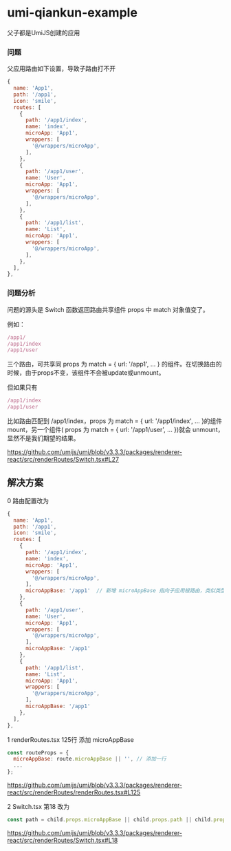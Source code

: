 # umi-qiankun-example
父子都是UmiJS创建的应用

### 问题

父应用路由如下设置，导致子路由打不开

```Javascript
{
  name: 'App1',
  path: '/app1',
  icon: 'smile',
  routes: [
    {
      path: '/app1/index',
      name: 'index',
      microApp: 'App1',
      wrappers: [
        '@/wrappers/microApp',
      ],
    },
    {
      path: '/app1/user',
      name: 'User',
      microApp: 'App1',
      wrappers: [
        '@/wrappers/microApp',
      ],
    },
    {
      path: '/app1/list',
      name: 'List',
      microApp: 'App1',
      wrappers: [
        '@/wrappers/microApp',
      ],
    },
  ],
},
```

### 问题分析

问题的源头是 Switch 函数返回路由共享组件 props 中 match 对象值变了。

例如：
```javascript
/app1/
/app1/index
/app1/user
```
三个路由，可共享同 props 为 match = { url: '/app1', ... } 的组件。在切换路由的时候，由于props不变，该组件不会被update或unmount。

但如果只有
```javascript
/app1/index
/app1/user
```
比如路由匹配到 /app1/index，props 为 match = { url: '/app1/index', ... }的组件 mount，另一个组件( props 为 match = { url: '/app1/user', ... })就会 unmount，显然不是我们期望的结果。

https://github.com/umijs/umi/blob/v3.3.3/packages/renderer-react/src/renderRoutes/Switch.tsx#L27

## 解决方案

0 路由配置改为
```Javascript
{
  name: 'App1',
  path: '/app1',
  icon: 'smile',
  routes: [
    {
      path: '/app1/index',
      name: 'index',
      microApp: 'App1',
      wrappers: [
        '@/wrappers/microApp',
      ],
      microAppBase: '/app1'  // 新增 microAppBase 指向子应用根路由，类似类型为string的activeRule的值 
    },
    {
      path: '/app1/user',
      name: 'User',
      microApp: 'App1',
      wrappers: [
        '@/wrappers/microApp',
      ],
      microAppBase: '/app1'
    },
    {
      path: '/app1/list',
      name: 'List',
      microApp: 'App1',
      wrappers: [
        '@/wrappers/microApp',
      ],
      microAppBase: '/app1'
    },
  ],
},
```

1 renderRoutes.tsx 125行 添加 microAppBase
```Javascript
const routeProps = {
  microAppBase: route.microAppBase || '', // 添加一行
  ...
};
```
https://github.com/umijs/umi/blob/v3.3.3/packages/renderer-react/src/renderRoutes/renderRoutes.tsx#L125

2 Switch.tsx 第18 改为
```Javascript
const path = child.props.microAppBase || child.props.path || child.props.from;
```
https://github.com/umijs/umi/blob/v3.3.3/packages/renderer-react/src/renderRoutes/Switch.tsx#L18

